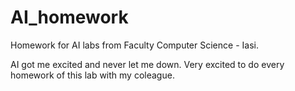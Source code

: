 # AI_homework

Homework for AI labs from Faculty Computer Science - Iasi.

AI got me excited and never let me down. Very excited to do every homework of this lab with my coleague.
